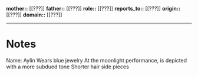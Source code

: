 **mother::** [[???]]
**father::** [[???]]
**role::** [[???]]
**reports_to::** [[???]]
**origin::** [[???]]
**domain::** [[???]]

---
# Notes
Name: Aylin
Wears blue jewelry
At the moonlight performance, is depicted with a more subdued tone
Shorter hair side pieces